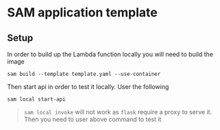 # SAM application template
## Setup
In order to build up the Lambda function locally you will need to build the image
```
sam build --template template.yaml --use-container
```
Then start api in order to test it locally.
User the following
```
sam local start-api
```
> `sam local invoke` will not work as `flask` require a proxy to serve it. Then you need to user above command to test it
